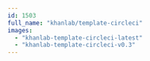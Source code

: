 ```yaml
---
id: 1503
full_name: "khanlab/template-circleci"
images: 
  - "khanlab-template-circleci-latest"
  - "khanlab-template-circleci-v0.3"
---
```

